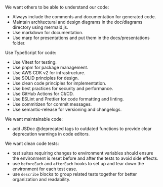 We want others to be able to understand our code:
- Always include the comments and documentation for generated code. 
- Maintain architectural and design diagrams in the doc/diagrams directory using mermaid.js. 
- Use markdown for documentation. 
- Use marp for presentations and put them in the docs/presentations folder. 

Use TypeScript for code:
- Use Vitest for testing. 
- Use pnpm for package management. 
- Use AWS CDK v2 for infrastructure. 
- Use SOLID principles for design. 
- Use clean code principles for implementation. 
- Use best practices for security and performance. 
- Use GitHub Actions for CI/CD. 
- Use ESLint and Prettier for code formatting and linting. 
- Use commitizen for commit messages. 
- Use semantic-release for versioning and changelogs.

We want maintainable code:
- add JSDoc @deprecated tags to outdated functions to provide clear deprecation warnings in code editors.

We want clean code tests:
- test suites requiring changes to environment variables should ensure the environment is reset before and after the tests to avoid side effects.
- use `beforeEach` and `afterEach` hooks to set up and tear down the environment for each test case.
- use `describe` blocks to group related tests together for better organization and readability.
